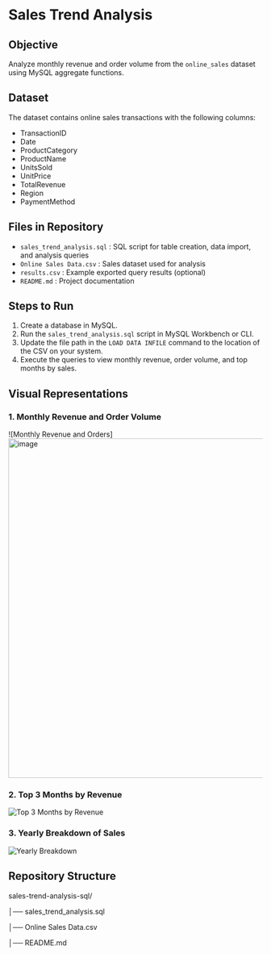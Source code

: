 # Sales Trend Analysis

## Objective
Analyze monthly revenue and order volume from the `online_sales` dataset using MySQL aggregate functions.

## Dataset
The dataset contains online sales transactions with the following columns:
- TransactionID
- Date
- ProductCategory
- ProductName
- UnitsSold
- UnitPrice
- TotalRevenue
- Region
- PaymentMethod

## Files in Repository
- `sales_trend_analysis.sql` : SQL script for table creation, data import, and analysis queries
- `Online Sales Data.csv` : Sales dataset used for analysis
- `results.csv` : Example exported query results (optional)
- `README.md` : Project documentation

## Steps to Run
1. Create a database in MySQL.
2. Run the `sales_trend_analysis.sql` script in MySQL Workbench or CLI.
3. Update the file path in the `LOAD DATA INFILE` command to the location of the CSV on your system.
4. Execute the queries to view monthly revenue, order volume, and top months by sales.

## Visual Representations
### 1. Monthly Revenue and Order Volume
![Monthly Revenue and Orders]
<img width="864" height="673" alt="image" src="https://github.com/user-attachments/assets/55d2aa85-19ef-4b9b-983c-faf058fcec04" />

### 2. Top 3 Months by Revenue
![Top 3 Months by Revenue](<img width="833" height="561" alt="image" src="https://github.com/user-attachments/assets/777df7c6-f32e-4bf4-b122-a7e46bbc46fd" />
)

### 3. Yearly Breakdown of Sales
![Yearly Breakdown](<img width="836" height="714" alt="image" src="https://github.com/user-attachments/assets/eea8b2ad-8cc9-4857-89c2-6ca0b7984f0e" />
)

## Repository Structure
sales-trend-analysis-sql/

│── sales_trend_analysis.sql 

│── Online Sales Data.csv 

│── README.md   
